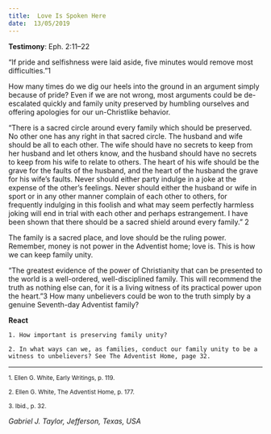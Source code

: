 ```yaml
---
title:  Love Is Spoken Here
date:  13/05/2019
---
```


**Testimony**: Eph. 2:11–22

“If pride and selfishness were laid aside, five minutes would remove most difficulties.”1

How many times do we dig our heels into the ground in an argument simply because of pride? Even if we are not wrong, most arguments could be de-escalated quickly and family unity preserved by humbling ourselves and offering apologies for our un-Christlike behavior.

“There is a sacred circle around every family which should be preserved. No other one has any right in that sacred circle. The husband and wife should be all to each other. The wife should have no secrets to keep from her husband and let others know, and the husband should have no secrets to keep from his wife to relate to others. The heart of his wife should be the grave for the faults of the husband, and the heart of the husband the grave for his wife’s faults. Never should either party indulge in a joke at the expense of the other’s feelings. Never should either the husband or wife in sport or in any other manner complain of each other to others, for frequently indulging in this foolish and what may seem perfectly harmless joking will end in trial with each other and perhaps estrangement. I have been shown that there should be a sacred shield around every family.” 2

The family is a sacred place, and love should be the ruling power. Remember, money is not power in the Adventist home; love is. This is how we can keep family unity.

“The greatest evidence of the power of Christianity that can be presented to the world is a well-ordered, well-disciplined family. This will recommend the truth as nothing else can, for it is a living witness of its practical power upon the heart.”3 How many unbelievers could be won to the truth simply by a genuine Seventh-day Adventist family?

**React**

`1. How important is preserving family unity?`

`2. In what ways can we, as families, conduct our family unity to be a witness to unbelievers? See The Adventist Home, page 32.`

---

<sup>1. Ellen G. White, Early Writings, p. 119.</sup>

<sup>2. Ellen G. White, The Adventist Home, p. 177.</sup>

<sup>3. Ibid., p. 32.</sup>

_Gabriel J. Taylor, Jefferson, Texas, USA_